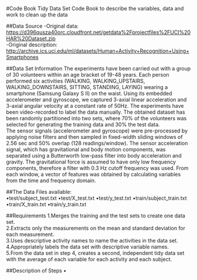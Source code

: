 #Code Book Tidy Data Set
Code Book to describe the variables, data and work to clean up the data

##Data Source
-Original data: https://d396qusza40orc.cloudfront.net/getdata%2Fprojectfiles%2FUCI%20HAR%20Dataset.zip  
-Original description: http://archive.ics.uci.edu/ml/datasets/Human+Activity+Recognition+Using+Smartphones 

##Data Set Information
The experiments have been carried out with a group of 30 volunteers within an age bracket of 19-48 years. Each person performed six activities (WALKING, WALKING_UPSTAIRS, WALKING_DOWNSTAIRS, SITTING, STANDING, LAYING) wearing a smartphone (Samsung Galaxy S II) on the waist. Using its embedded accelerometer and gyroscope, we captured 3-axial linear acceleration and 3-axial angular velocity at a constant rate of 50Hz. The experiments have been video-recorded to label the data manually. The obtained dataset has been randomly partitioned into two sets, where 70% of the volunteers was selected for generating the training data and 30% the test data.  
The sensor signals (accelerometer and gyroscope) were pre-processed by applying noise filters and then sampled in fixed-width sliding windows of 2.56 sec and 50% overlap (128 readings/window). The sensor acceleration signal, which has gravitational and body motion components, was separated using a Butterworth low-pass filter into body acceleration and gravity. The gravitational force is assumed to have only low frequency components, therefore a filter with 0.3 Hz cutoff frequency was used. From each window, a vector of features was obtained by calculating variables from the time and frequency domain.

##The Data
Files available:  
•test/subject_test.txt
•test/X_test.txt
•test/y_test.txt
•train/subject_train.txt
•train/X_train.txt
•train/y_train.txt  

##Requirements
1.Merges the training and the test sets to create one data set.  
2.Extracts only the measurements on the mean and standard deviation for each measurement.   
3.Uses descriptive activity names to name the activities in the data set.  
4.Appropriately labels the data set with descriptive variable names.  
5.From the data set in step 4, creates a second, independent tidy data set with the average of each variable for each activity and each subject.  

##Description of Steps
• 



